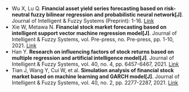 * Wu X, Lu Q. <b>Financial asset yield series forecasting based on risk-neutral fuzzy bilinear regression and probabilistic neural network[J]</b>. Journal of Intelligent & Fuzzy Systems (Preprint): 1-16. [Link](https://content.iospress.com/articles/journal-of-intelligent-and-fuzzy-systems/ifs202927)
* Xie W, Metawa N. <b>Financial stock market forecasting based on intelligent support vector machine regression model[J]</b>. Journal of Intelligent & Fuzzy Systems, vol. Pre-press, no. Pre-press, pp. 1-10, 2021. [Link](https://content.iospress.com/articles/journal-of-intelligent-and-fuzzy-systems/ifs189839)
* Han Y. <b>Research on influencing factors of stock returns based on multiple regression and artificial intelligence model[J]</b>. Journal of Intelligent & Fuzzy Systems, vol. 40, no. 4, pp. 6457-6467, 2021. [Link](https://content.iospress.com/articles/journal-of-intelligent-and-fuzzy-systems/ifs189485)
* Tian J, Wang Y, Cui W, et al. <b>Simulation analysis of financial stock market based on machine learning and GARCH model[J]</b>. Journal of Intelligent & Fuzzy Systems, vol. 40, no. 2, pp. 2277-2287, 2021. [Link](https://content.iospress.com/articles/journal-of-intelligent-and-fuzzy-systems/ifs189225)
